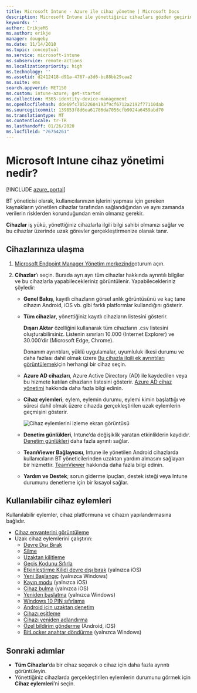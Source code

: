 ```yaml
---
title: Microsoft Intune - Azure ile cihaz yönetme | Microsoft Docs
description: Microsoft Intune ile yönettiğiniz cihazları gözden geçirin. Cihazlar listesini cvs biçimine aktarın, Azure Active Directory katılımlı cihazlarınızı görüntüleyin, cihazdaki eylemlerin değişiklik günlüğünü gözden geçirin, BT yöneticilerinin Android cihazlarda uzaktan sorun gidermeleri için TeamViewer Connector’ı kullanın ve cihazlarınızda çalıştırabileceğiniz tüm eylemleri görüntüleyin.
keywords: ''
author: ErikjeMS
ms.author: erikje
manager: dougeby
ms.date: 11/14/2018
ms.topic: conceptual
ms.service: microsoft-intune
ms.subservice: remote-actions
ms.localizationpriority: high
ms.technology: ''
ms.assetid: d2412418-d91a-4767-a3d6-bc88bb29caa2
ms.suite: ems
search.appverid: MET150
ms.custom: intune-azure; get-started
ms.collection: M365-identity-device-management
ms.openlocfilehash: dde69fc70522684193f9cf6712a2192f77110dab
ms.sourcegitcommit: 139853f8d6ea61786da7056cfb9024a6459abd70
ms.translationtype: MT
ms.contentlocale: tr-TR
ms.lasthandoff: 01/26/2020
ms.locfileid: "76754261"
---
```

# <a name="what-is-microsoft-intune-device-management"></a>Microsoft Intune cihaz yönetimi nedir?

[!INCLUDE [azure_portal](../includes/azure_portal.md)]

BT yöneticisi olarak, kullanıcılarınızın işlerini yapması için gereken kaynakların yönetilen cihazlar tarafından sağlandığından ve aynı zamanda verilerin risklerden korunduğundan emin olmanız gerekir.

**Cihazlar** iş yükü, yönettiğiniz cihazlarla ilgili bilgi sahibi olmanızı sağlar ve bu cihazlar üzerinde uzak görevler gerçekleştirmenize olanak tanır.

## <a name="get-to-your-devices"></a>Cihazlarınıza ulaşma

1. [Microsoft Endpoint Manager Yönetim merkezinde](https://go.microsoft.com/fwlink/?linkid=2109431)oturum açın.
3. **Cihazlar**’ı seçin. Burada ayrı ayrı tüm cihazlar hakkında ayrıntılı bilgiler ve bu cihazlarla yapabilecekleriniz görüntülenir. Yapabilecekleriniz şöyledir:

   - **Genel Bakış**, kayıtlı cihazların görsel anlık görüntüsünü ve kaç tane cihazın Android, iOS vb. gibi farklı platformlar kullandığını gösterir.
   - **Tüm cihazlar**, yönettiğiniz kayıtlı cihazların listesini gösterir.

     **Dışarı Aktar** özelliğini kullanarak tüm cihazların .csv listesini oluşturabilirsiniz. Listenin sınırları 10.000 (Internet Explorer) ve 30.000’dir (Microsoft Edge, Chrome).

     Donanım ayrıntıları, yüklü uygulamalar, uyumluluk ilkesi durumu ve daha fazlası dahil olmak üzere [Bu cihazla ilgili ek ayrıntıları görüntülemek](device-inventory.md)için herhangi bir cihaz seçin.

   - **Azure AD cihazları**, Azure Active Directory (AD) ile kaydedilen veya bu hizmete katılan cihazların listesini gösterir. [Azure AD cihaz yönetimi](https://docs.microsoft.com/azure/active-directory/device-management-introduction) hakkında daha fazla bilgi edinin.
   - **Cihaz eylemleri**; eylem, eylemin durumu, eylemi kimin başlattığı ve süresi dahil olmak üzere cihazda gerçekleştirilen uzak eylemlerin geçmişini gösterir.

     ![Cihaz eylemlerini izleme ekran görüntüsü](./media/device-management/monitor-device-actions.png)

   - **Denetim günlükleri**, Intune’da değişiklik yaratan etkinliklerin kaydıdır. [Denetim günlükleri](../fundamentals/monitor-audit-logs.md) daha fazla ayrıntı sağlar.
   - **TeamViewer Bağlayıcısı**, Intune ile yönetilen Android cihazlarda kullanıcıların BT yöneticilerinden uzaktan yardım almasını sağlayan bir hizmettir. [TeamViewer](teamviewer-support.md) hakkında daha fazla bilgi edinin.
   - **Yardım ve Destek**; sorun giderme ipuçları, destek isteği veya Intune durumunu denetleme için bir kısayol sağlar.

## <a name="available-device-actions"></a>Kullanılabilir cihaz eylemleri
Kullanılabilir eylemler, cihaz platformuna ve cihazın yapılandırmasına bağlıdır.

- [Cihaz envanterini görüntüleme](device-inventory.md)
- Uzak cihaz eylemlerini çalıştırın:
  - [Devre Dışı Bırak](devices-wipe.md#retire)
  - [Silme](devices-wipe.md#wipe)
  - [Uzaktan kilitleme](device-remote-lock.md)
  - [Geçiş Kodunu Sıfırla](device-passcode-reset.md)
  - [Etkinleştirme Kilidi devre dışı bırak](device-activation-lock-bypass.md) (yalnızca iOS)
  - [Yeni Başlangıç](device-fresh-start.md) (yalnızca Windows)
  - [Kayıp modu](device-lost-mode.md) (yalnızca iOS)
  - [Cihaz bulma](device-locate.md) (yalnızca iOS)
  - [Yeniden başlatma](device-restart.md) (yalnızca Windows)
  - [Windows 10 PIN sıfırlama](device-windows-pin-reset.md)
  - [Android için uzaktan denetim](teamviewer-support.md)
  - [Cihazı eşitleme](device-sync.md)
  - [Cihazı yeniden adlandırma](device-rename.md)
  - [Özel bildirim gönderme](custom-notifications.md#send-a-custom-notification-to-a-single-device) (Android, iOS)
  - [BitLocker anahtar döndürme](../protect/encrypt-devices.md#rotate-bitlocker-recovery-keys) (yalnızca Windows)

## <a name="next-steps"></a>Sonraki adımlar

- **Tüm Cihazlar**’da bir cihaz seçerek o cihaz için daha fazla ayrıntı görüntüleyin.
- Yönettiğiniz cihazlarda gerçekleştirilen eylemlerin durumunu görmek için **Cihaz eylemleri**’ni seçin.
